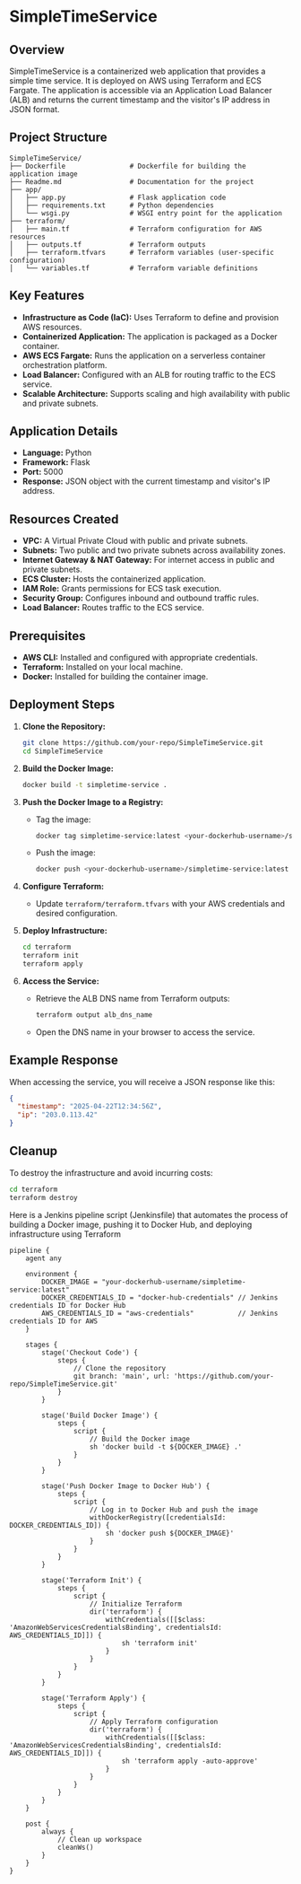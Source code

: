 # SimpleTimeService

## Overview

SimpleTimeService is a containerized web application that provides a simple time service. It is deployed on AWS using Terraform and ECS Fargate. The application is accessible via an Application Load Balancer (ALB) and returns the current timestamp and the visitor's IP address in JSON format.

## Project Structure

```
SimpleTimeService/
├── Dockerfile                # Dockerfile for building the application image
├── Readme.md                 # Documentation for the project
├── app/
│   ├── app.py                # Flask application code
│   ├── requirements.txt      # Python dependencies
│   └── wsgi.py               # WSGI entry point for the application
├── terraform/
│   ├── main.tf               # Terraform configuration for AWS resources
│   ├── outputs.tf            # Terraform outputs
│   ├── terraform.tfvars      # Terraform variables (user-specific configuration)
│   └── variables.tf          # Terraform variable definitions
```

## Key Features

- **Infrastructure as Code (IaC):** Uses Terraform to define and provision AWS resources.
- **Containerized Application:** The application is packaged as a Docker container.
- **AWS ECS Fargate:** Runs the application on a serverless container orchestration platform.
- **Load Balancer:** Configured with an ALB for routing traffic to the ECS service.
- **Scalable Architecture:** Supports scaling and high availability with public and private subnets.

## Application Details

- **Language:** Python
- **Framework:** Flask
- **Port:** 5000
- **Response:** JSON object with the current timestamp and visitor's IP address.

## Resources Created

- **VPC:** A Virtual Private Cloud with public and private subnets.
- **Subnets:** Two public and two private subnets across availability zones.
- **Internet Gateway & NAT Gateway:** For internet access in public and private subnets.
- **ECS Cluster:** Hosts the containerized application.
- **IAM Role:** Grants permissions for ECS task execution.
- **Security Group:** Configures inbound and outbound traffic rules.
- **Load Balancer:** Routes traffic to the ECS service.

## Prerequisites

- **AWS CLI:** Installed and configured with appropriate credentials.
- **Terraform:** Installed on your local machine.
- **Docker:** Installed for building the container image.

## Deployment Steps

1. **Clone the Repository:**
    ```bash
    git clone https://github.com/your-repo/SimpleTimeService.git
    cd SimpleTimeService
    ```

2. **Build the Docker Image:**
    ```bash
    docker build -t simpletime-service .
    ```

3. **Push the Docker Image to a Registry:**
    - Tag the image:
      ```bash
      docker tag simpletime-service:latest <your-dockerhub-username>/simpletime-service:latest
      ```
    - Push the image:
      ```bash
      docker push <your-dockerhub-username>/simpletime-service:latest
      ```

4. **Configure Terraform:**
    - Update `terraform/terraform.tfvars` with your AWS credentials and desired configuration.

5. **Deploy Infrastructure:**
    ```bash
    cd terraform
    terraform init
    terraform apply
    ```

6. **Access the Service:**
    - Retrieve the ALB DNS name from Terraform outputs:
      ```bash
      terraform output alb_dns_name
      ```
    - Open the DNS name in your browser to access the service.

## Example Response

When accessing the service, you will receive a JSON response like this:
```json
{
  "timestamp": "2025-04-22T12:34:56Z",
  "ip": "203.0.113.42"
}
```

## Cleanup

To destroy the infrastructure and avoid incurring costs:

```bash
cd terraform
terraform destroy
```

Here is a Jenkins pipeline script (Jenkinsfile) that automates the process of building a Docker image, pushing it to Docker Hub, and deploying infrastructure using Terraform

```
pipeline {
    agent any

    environment {
        DOCKER_IMAGE = "your-dockerhub-username/simpletime-service:latest"
        DOCKER_CREDENTIALS_ID = "docker-hub-credentials" // Jenkins credentials ID for Docker Hub
        AWS_CREDENTIALS_ID = "aws-credentials"           // Jenkins credentials ID for AWS
    }

    stages {
        stage('Checkout Code') {
            steps {
                // Clone the repository
                git branch: 'main', url: 'https://github.com/your-repo/SimpleTimeService.git'
            }
        }

        stage('Build Docker Image') {
            steps {
                script {
                    // Build the Docker image
                    sh 'docker build -t ${DOCKER_IMAGE} .'
                }
            }
        }

        stage('Push Docker Image to Docker Hub') {
            steps {
                script {
                    // Log in to Docker Hub and push the image
                    withDockerRegistry([credentialsId: DOCKER_CREDENTIALS_ID]) {
                        sh 'docker push ${DOCKER_IMAGE}'
                    }
                }
            }
        }

        stage('Terraform Init') {
            steps {
                script {
                    // Initialize Terraform
                    dir('terraform') {
                        withCredentials([[$class: 'AmazonWebServicesCredentialsBinding', credentialsId: AWS_CREDENTIALS_ID]]) {
                            sh 'terraform init'
                        }
                    }
                }
            }
        }

        stage('Terraform Apply') {
            steps {
                script {
                    // Apply Terraform configuration
                    dir('terraform') {
                        withCredentials([[$class: 'AmazonWebServicesCredentialsBinding', credentialsId: AWS_CREDENTIALS_ID]]) {
                            sh 'terraform apply -auto-approve'
                        }
                    }
                }
            }
        }
    }

    post {
        always {
            // Clean up workspace
            cleanWs()
        }
    }
}
```
